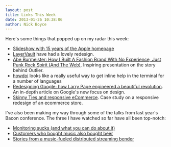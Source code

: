 ```yaml
---
layout: post
title: Links This Week
date: 2013-01-26 10:38:06
author: Nick Boyce
---
```

Here's some things that popped up on my radar this week:

* [Slideshow with 15 years of the Apple homepage](http://charliehoehn.com/2013/01/14/15-years-of-apple-dot-com-homepage/)
* [LayerVault](https://layervault.com/) have had a lovely redesign.
* [Abe Burmeister: How I Built A Fashion Brand With No Experience, Just Punk Rock Spirit (And The Web)](http://www.organizedwonder.com/videos/1549). Inspiring presentation on the story behind Outlier. 
* [howdoi](https://github.com/gleitz/howdoi) looks like a really useful way to get inline help in the terminal for a number of languages
* [Redesigning Google: how Larry Page engineered a beautiful revolution](http://www.theverge.com/2013/1/24/3904134/google-redesign-how-larry-page-engineered-beautiful-revolution). An in-depth article on Google's new focus on design.
* [Skinny Ties and responsive eCommerce](http://gravitydept.com/blog/skinny-ties-and-responsive-ecommerce/). Case study on a responsive redesign of an ecommerce store.

I've also been making my way through some of the talks from last year's Bacon conference. The three I have watched so far have all been top-notch:

* [Monitoring sucks (and what you can do about it)](http://devslovebacon.com/conferences/bacon-2012/talks/monitoring-sucks-and-what-you-can-do-about-it)
* [Customers who bought music also bought beer](http://devslovebacon.com/conferences/bacon-2012/talks/customers-who-bought-music-also-bought-beer)
* [Stories from a music-fueled distributed streaming bender](http://devslovebacon.com/conferences/bacon-2012/talks/stories-from-a-music-fueled-distributed-streaming-bender)
